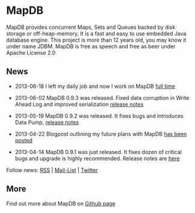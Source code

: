 MapDB
=====
MapDB provides concurrent Maps, Sets and Queues backed by disk storage or off-heap-memory. It is a fast and easy to use embedded Java database engine. This project is more than 12 years old, you may know it under name JDBM. MapDB is free as speech and free as beer under
Apache License 2.0

News
----

* 2013-06-18 I left my daily job and now I work on MapDB [full time](http://kotek.net/blog/MapDB_Reloaded)

* 2013-06-02 MapDB 0.9.3 was released. Fixed data corruption in Write Ahead Log and improved serialization [release notes](https://github.com/jankotek/MapDB/blob/master/release_notes.md#version-093-2013-06-02)

* 2013-05-19 MapDB 0.9.2 was released. It fixes bugs and introduces Data Pump, [release notes](https://github.com/jankotek/MapDB/blob/master/release_notes.md#version-092-2013-05-19)

* 2013-04-22 Blogpost outlining my future plans with MapDB [has been posted](http://www.kotek.net/blog/MapDB_Future)

* 2013-04-14 MapDB 0.9.1 was just released. It fixes dozen of critical bugs and upgrade is highly recommended. 
  Release notes are [here](https://github.com/jankotek/MapDB/blob/master/release_notes.md#version-091-2013-04-14)    

Follow news:
[RSS](https://groups.google.com/group/mapdb-news/feed/rss_v2_0_msgs.xml?num=50) |
[Mail-List](https://groups.google.com/forum/?fromgroups#!forum/mapdb-news) |
[Twitter](http://twitter.com/MapDBnews)

More
-----
Find out more about MapDB on [Github page](https://github.com/jankotek/MapDB/)
